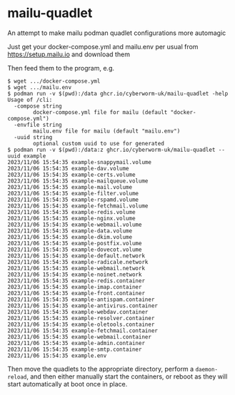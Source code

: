 # mailu-quadlet
An attempt to make mailu podman quadlet configurations more automagic

Just get your docker-compose.yml and mailu.env per usual from https://setup.mailu.io and download them

Then feed them to the program, e.g.

```
$ wget .../docker-compose.yml
$ wget .../mailu.env
$ podman run -v $(pwd):/data ghcr.io/cyberworm-uk/mailu-quadlet -help
Usage of /cli:
  -compose string
        docker-compose.yml file for mailu (default "docker-compose.yml")
  -envfile string
        mailu.env file for mailu (default "mailu.env")
  -uuid string
        optional custom uuid to use for generated
$ podman run -v $(pwd):/data:z ghcr.io/cyberworm-uk/mailu-quadlet --uuid example
2023/11/06 15:54:35 example-snappymail.volume
2023/11/06 15:54:35 example-dav.volume
2023/11/06 15:54:35 example-certs.volume
2023/11/06 15:54:35 example-mailqueue.volume
2023/11/06 15:54:35 example-mail.volume
2023/11/06 15:54:35 example-filter.volume
2023/11/06 15:54:35 example-rspamd.volume
2023/11/06 15:54:35 example-fetchmail.volume
2023/11/06 15:54:35 example-redis.volume
2023/11/06 15:54:35 example-nginx.volume
2023/11/06 15:54:35 example-webmail.volume
2023/11/06 15:54:35 example-data.volume
2023/11/06 15:54:35 example-dkim.volume
2023/11/06 15:54:35 example-postfix.volume
2023/11/06 15:54:35 example-dovecot.volume
2023/11/06 15:54:35 example-default.network
2023/11/06 15:54:35 example-radicale.network
2023/11/06 15:54:35 example-webmail.network
2023/11/06 15:54:35 example-noinet.network
2023/11/06 15:54:35 example-redis.container
2023/11/06 15:54:35 example-imap.container
2023/11/06 15:54:35 example-front.container
2023/11/06 15:54:35 example-antispam.container
2023/11/06 15:54:35 example-antivirus.container
2023/11/06 15:54:35 example-webdav.container
2023/11/06 15:54:35 example-resolver.container
2023/11/06 15:54:35 example-oletools.container
2023/11/06 15:54:35 example-fetchmail.container
2023/11/06 15:54:35 example-webmail.container
2023/11/06 15:54:35 example-admin.container
2023/11/06 15:54:35 example-smtp.container
2023/11/06 15:54:35 example.env
```

Then move the quadlets to the appropriate directory, perform a `daemon-reload`, and then either manually start the containers, or reboot as they will start automatically at boot once in place.
